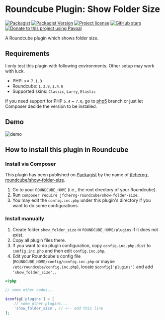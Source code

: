 # Roundcube Plugin: Show Folder Size

[![Packagist](https://img.shields.io/packagist/dt/jfcherng-roundcube/show-folder-size?style=flat-square)](https://packagist.org/packages/jfcherng-roundcube/show-folder-size)
[![Packagist Version](https://img.shields.io/packagist/v/jfcherng-roundcube/show-folder-size?style=flat-square)](https://packagist.org/packages/jfcherng-roundcube/show-folder-size)
[![Project license](https://img.shields.io/github/license/jfcherng-roundcube/plugin-show-folder-size?style=flat-square)](https://github.com/jfcherng-roundcube/plugin-show-folder-size/blob/v6/LICENSE)
[![GitHub stars](https://img.shields.io/github/stars/jfcherng-roundcube/plugin-show-folder-size?style=flat-square&logo=github)](https://github.com/jfcherng-roundcube/plugin-show-folder-size/stargazers)
[![Donate to this project using Paypal](https://img.shields.io/badge/paypal-donate-blue.svg?style=flat-square&logo=paypal)](https://www.paypal.me/jfcherng/5usd)

A Roundcube plugin which shows folder size.

## Requirements

I only test this plugin with following environments. Other setup may work with luck.

- PHP: >= `7.1.3`
- Roundcube: `1.3.9`, `1.4.0`
- Supported skins: `Classic`, `Larry`, `Elastic`

If you need support for PHP `5.4` ~ `7.0`, go to
[php5](https://github.com/jfcherng-roundcube/plugin-show-folder-size/tree/php5)
branch or just let Composer decide the version to be installed.

## Demo

![demo](https://raw.githubusercontent.com/jfcherng-roundcube/plugin-show-folder-size/master/docs/screenshot/demo.png)

## How to install this plugin in Roundcube

### Install via Composer

This plugin has been published on [Packagist](https://packagist.org) by the name of [jfcherng-roundcube/show-folder-size](https://packagist.org/packages/jfcherng-roundcube/show-folder-size).

1. Go to your `ROUNDCUBE_HOME` (i.e., the root directory of your Roundcube).
2. Run `composer require jfcherng-roundcube/show-folder-size`.
3. You may edit the `config.inc.php` under this plugin's directory if you want to do some configurations.

### Install manually

1. Create folder `show_folder_size` in `ROUNDCUBE_HOME/plugins` if it does not exist.
2. Copy all plugin files there.
3. If you want to do plugin configuration, copy `config.inc.php.dist` to `config.inc.php` and then edit `config.inc.php`.
4. Edit your Roundcube's config file (`ROUNDCUBE_HOME/config/config.inc.php` or maybe `/etc/roundcube/config.inc.php`), locate `$config['plugins']` and add `'show_folder_size',`.

```php
<?php

// some other codes...

$config['plugins'] = [
    // some other plugins...
    'show_folder_size', // <-- add this line
];
```
